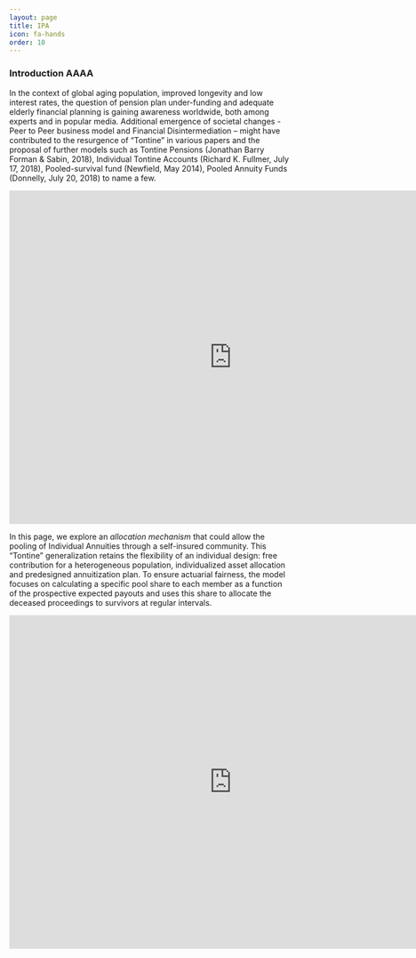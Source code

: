 ```yaml
---
layout: page
title: IPA
icon: fa-hands
order: 10
---
```


### Introduction AAAA

In the context of global aging population, improved longevity and low interest rates, the question of pension plan under-funding and adequate elderly financial planning is gaining awareness worldwide, both among experts and in popular media. Additional emergence of societal changes - Peer to Peer business model and Financial Disintermediation – might have contributed to the resurgence of “Tontine” in various papers and the proposal of further models such as Tontine Pensions (Jonathan Barry Forman & Sabin, 2018), Individual Tontine Accounts (Richard K. Fullmer, July 17, 2018), Pooled-survival fund (Newfield, May 2014), Pooled Annuity Funds (Donnelly, July 20, 2018) to name a few.


<iframe width="800" height="600" src="https://app.powerbi.com/view?r=eyJrIjoiMTRlMmFlY2QtMTkwZS00ODA1LWIzYzAtYzc1YTJlNWI2NzA1IiwidCI6IjY3ZGRhZjBiLTM5MGUtNDFkMy1iNDE1LTQ2MGU5M2NiYWFlNyIsImMiOjEwfQ%3D%3D" frameborder="0" allowFullScreen="true"></iframe>

In this page, we explore an *allocation mechanism* that could allow the pooling of Individual Annuities through a self-insured community. This “Tontine” generalization retains the flexibility of an individual design: free contribution for a heterogeneous population, individualized asset allocation and predesigned annuitization plan. To ensure actuarial fairness, the model focuses on calculating a specific pool share to each member as a function of the prospective expected payouts and uses this share to allocate the deceased proceedings to survivors at regular intervals.


<iframe width="800" height="600" src="https://app.powerbi.com/view?r=eyJrIjoiNjMwNDdkZmEtNzQ1OC00ODllLTkyMmMtZTBmOWFhNDRlMDgzIiwidCI6IjY3ZGRhZjBiLTM5MGUtNDFkMy1iNDE1LTQ2MGU5M2NiYWFlNyIsImMiOjEwfQ%3D%3D" frameborder="0" allowFullScreen="true"></iframe>
